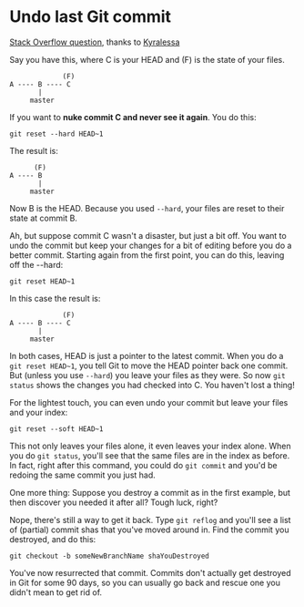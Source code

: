 Undo last Git commit
====================

[Stack Overflow question](http://stackoverflow.com/questions/927358/undo-last-git-commit), thanks to [Kyralessa](http://stackoverflow.com/users/5486/kyralessa)

Say you have this, where C is your HEAD and (F) is the state of your files.

	             (F)
	A ---- B ---- C
	       |
	     master

If you want to **nuke commit C and never see it again**. You do this:

	git reset --hard HEAD~1

The result is:

	      (F)
	A ---- B
	       |
	     master

Now B is the HEAD. Because you used `--hard`, your files are reset to their state at commit B.

Ah, but suppose commit C wasn't a disaster, but just a bit off. You want to undo the commit but keep your changes for a bit of editing before you do a better commit. Starting again from the first point, you can do this, leaving off the --hard:

	git reset HEAD~1

In this case the result is:

	             (F)
	A ---- B ---- C
	       |
	     master


In both cases, HEAD is just a pointer to the latest commit. When you do a `git reset HEAD~1`, you tell Git to move the HEAD pointer back one commit. But (unless you use `--hard`) you leave your files as they were. So now `git status` shows the changes you had checked into C. You haven't lost a thing!

For the lightest touch, you can even undo your commit but leave your files and your index:

	git reset --soft HEAD~1

This not only leaves your files alone, it even leaves your index alone. When you do `git status`, you'll see that the same files are in the index as before. In fact, right after this command, you could do `git commit` and you'd be redoing the same commit you just had.

One more thing: Suppose you destroy a commit as in the first example, but then discover you needed it after all? Tough luck, right?

Nope, there's still a way to get it back. Type `git reflog` and you'll see a list of (partial) commit shas that you've moved around in. Find the commit you destroyed, and do this:

	git checkout -b someNewBranchName shaYouDestroyed

You've now resurrected that commit. Commits don't actually get destroyed in Git for some 90 days, so you can usually go back and rescue one you didn't mean to get rid of.